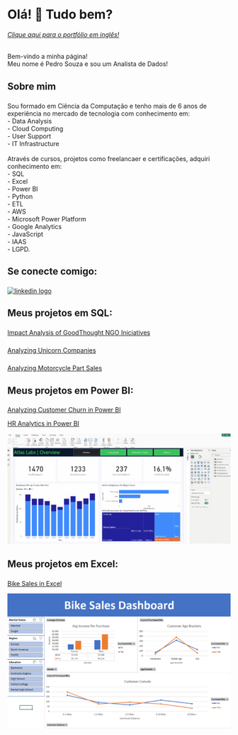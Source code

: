 <h1 align="left">Olá! 👋 Tudo bem?</h1>

<h6><a href="https://github.com/pedrohsouzadf">Clique aqui para o portfólio em inglês! </a> </h6>

###

<p align="left">Bem-vindo a minha página!<br>Meu nome é Pedro Souza e sou um Analista de Dados!</p>

###

<h2 align="left">Sobre mim</h2>

###

<p align="left">Sou formado em Ciência da Computação e tenho mais de 6 anos de experiência no mercado de tecnologia com conhecimento em:<br>     - Data Analysis<br>     - Cloud Computing <br>     - User Support <br>     - IT Infrastructure<br><br>Através de cursos, projetos como freelancaer e certificações, adquiri conhecimento em:<br>- SQL<br>- Excel<br>- Power BI<br>- Python<br>- ETL<br>- AWS<br>- Microsoft Power Platform<br>- Google Analytics<br>- JavaScript<br>- IAAS<br>- LGPD.</p>

###

<h2 align="left">Se conecte comigo:</h2>

###

<div align="left">
  <a href="https://www.linkedin.com/in/pedro-henrique-s/" target="_blank">
    <img src="https://raw.githubusercontent.com/maurodesouza/profile-readme-generator/master/src/assets/icons/social/linkedin/default.svg" width="52" height="40" alt="linkedin logo"  />
  </a>
</div>

###

<h2 align="left">Meus projetos em SQL:</h2>

###

[Impact Analysis of GoodThought NGO Iniciatives](https://www.datacamp.com/datalab/w/b6b43819-79db-486d-b164-92dbc2416b40/edit)

###

[Analyzing Unicorn Companies](https://www.datacamp.com/datalab/w/0289d67a-29b0-4517-9b66-7c892a65cb88/edit)

###

[Analyzing Motorcycle Part Sales](https://www.datacamp.com/datalab/w/61749e8d-817e-4692-b6ea-7425d6c51b7a/edit)

###

<h2 align="left">Meus projetos em Power BI:</h2>

###

[Analyzing Customer Churn in Power BI](https://github.com/pedrohsouzadf/pedrohsouzadf/blob/main/Analyzing%20Customer%20Churn%20in%20Power%20BI.pbix)

[HR Analytics in Power BI](https://github.com/pedrohsouzadf/pedrohsouzadf/blob/main/HR%20Analytics%20in%20Power%20%20BI.pbix)

![HR Analytics](https://github.com/pedrohsouzadf/pedrohsouzadf/blob/main/HR%20Analytics.gif)

###

<h2 align="left">Meus projetos em Excel:</h2>

###

[Bike Sales in Excel](https://github.com/pedrohsouzadf/pedrohsouzadf/blob/main/Excel%20Project%20-%20Portfolio.xlsx) 

![Bike Sales in Excel](https://github.com/pedrohsouzadf/pedrohsouzadf/blob/main/bikesalesexcel.png)

###
